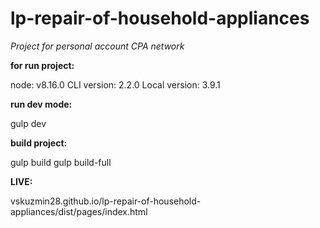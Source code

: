 # lp-repair-of-household-appliances

_Project for personal account CPA network_

**for run project:**

node: v8.16.0
CLI version: 2.2.0
Local version: 3.9.1

**run dev mode:**

gulp dev

**build project:**

gulp build
gulp build-full

**LIVE:**

vskuzmin28.github.io/lp-repair-of-household-appliances/dist/pages/index.html